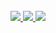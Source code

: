<div id="header" align="center">
  <div id="badges"><br>
    <a href="https://modrinth.com/user/Nemuri">
      <img src="https://img.shields.io/badge/Modrinth-green?style=for-the-badge&logo=modrinth&logoColor=white"/>
    </a>
    <a href="https://www.youtube.com/channel/@Nemuri404">
      <img src="https://img.shields.io/badge/YouTube-red?style=for-the-badge&logo=youtube&logoColor=white"/>
    </a>
    <a href="https://ko-fi.com/nemuri404">
      <img src="https://img.shields.io/badge/Ko--fi-magenta?style=for-the-badge&logo=kofi&logoColor=white"/>
    </a>
  </div>
</div>
